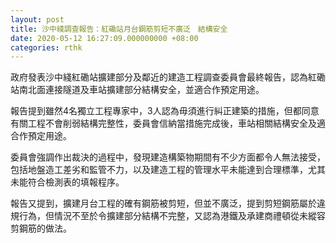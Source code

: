 ```yaml
---
layout: post
title: 沙中綫調查報告：紅磡站月台鋼筋剪短不廣泛　結構安全
date: 2020-05-12 16:27:09.000000000 +08:00
categories: rthk
---
```


政府發表沙中綫紅磡站擴建部分及鄰近的建造工程調查委員會最終報告，認為紅磡站南北面連接隧道及車站擴建部分結構安全，並適合作預定用途。

報告提到雖然4名獨立工程專家中，3人認為毋須進行糾正建築的措施，但都同意有關工程不會削弱結構完整性，委員會信納當措施完成後，車站相關結構安全及適合作預定用途。

委員會強調作出裁決的過程中，發現建造構築物期間有不少方面都令人無法接受，包括地盤造工差劣和監管不力，以及建造工程的管理水平未能達到合理標準，尤其未能符合檢測表的填報程序。

報告又提到，擴建月台工程的確有鋼筋被剪短，但並不廣泛，提到剪短鋼筋屬於違規行為，但情況不至於令擴建部分結構不完整，又認為港鐵及承建商禮頓從未縱容剪鋼筋的做法。
